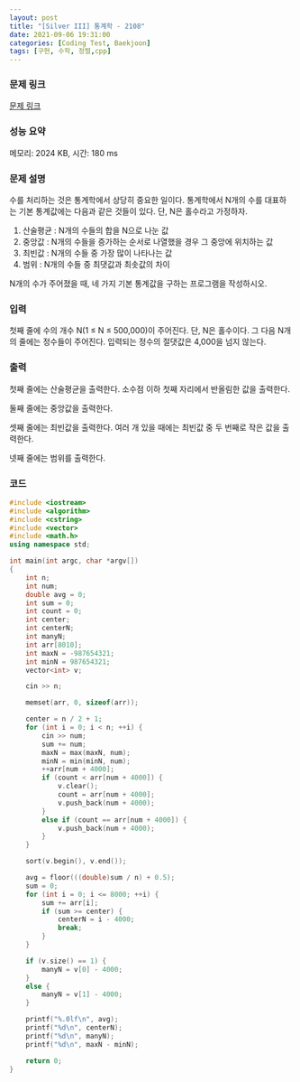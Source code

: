 ```yaml
---
layout: post
title: "[Silver III] 통계학 - 2108"
date: 2021-09-06 19:31:00
categories: [Coding Test, Baekjoon]
tags: [구현, 수학, 정렬,cpp]
---
```


### 문제 링크

[문제 링크](https://www.acmicpc.net/problem/2108)

### 성능 요약

메모리: 2024 KB, 시간: 180 ms

### 문제 설명

<p>수를 처리하는 것은 통계학에서 상당히 중요한 일이다. 통계학에서 N개의 수를 대표하는 기본 통계값에는 다음과 같은 것들이 있다. 단, N은 홀수라고 가정하자.</p>

<ol>
	<li>산술평균 : N개의 수들의 합을 N으로 나눈 값</li>
	<li>중앙값 : N개의 수들을 증가하는 순서로 나열했을 경우 그 중앙에 위치하는 값</li>
	<li>최빈값 : N개의 수들 중 가장 많이 나타나는 값</li>
	<li>범위 : N개의 수들 중 최댓값과 최솟값의 차이</li>
</ol>

<p>N개의 수가 주어졌을 때, 네 가지 기본 통계값을 구하는 프로그램을 작성하시오.</p>

### 입력

 <p>첫째 줄에 수의 개수 N(1 ≤ N ≤ 500,000)이 주어진다. 단, N은 홀수이다. 그 다음 N개의 줄에는 정수들이 주어진다. 입력되는 정수의 절댓값은 4,000을 넘지 않는다.</p>

### 출력

 <p>첫째 줄에는 산술평균을 출력한다. 소수점 이하 첫째 자리에서 반올림한 값을 출력한다.</p>

<p>둘째 줄에는 중앙값을 출력한다.</p>

<p>셋째 줄에는 최빈값을 출력한다. 여러 개 있을 때에는 최빈값 중 두 번째로 작은 값을 출력한다.</p>

<p>넷째 줄에는 범위를 출력한다.</p>

### 코드

```cpp
#include <iostream>
#include <algorithm>
#include <cstring>
#include <vector>
#include <math.h>
using namespace std;

int main(int argc, char *argv[])
{
	int n;
	int num;
	double avg = 0;
	int sum = 0;
	int count = 0;
	int center;
	int centerN;
	int manyN;
	int arr[8010];
	int maxN = -987654321;
	int minN = 987654321;
	vector<int> v;

	cin >> n;

	memset(arr, 0, sizeof(arr));

	center = n / 2 + 1;
	for (int i = 0; i < n; ++i) {
		cin >> num;
		sum += num;
		maxN = max(maxN, num);
		minN = min(minN, num);
		++arr[num + 4000];
		if (count < arr[num + 4000]) {
			v.clear();
			count = arr[num + 4000];
			v.push_back(num + 4000);
		}
		else if (count == arr[num + 4000]) {
			v.push_back(num + 4000);
		}
	}

	sort(v.begin(), v.end());

	avg = floor(((double)sum / n) + 0.5);
	sum = 0;
	for (int i = 0; i <= 8000; ++i) {
		sum += arr[i];
		if (sum >= center) {
			centerN = i - 4000;
			break;
		}
	}

	if (v.size() == 1) {
		manyN = v[0] - 4000;
	}
	else {
		manyN = v[1] - 4000;
	}

	printf("%.0lf\n", avg);
	printf("%d\n", centerN);
	printf("%d\n", manyN);
	printf("%d\n", maxN - minN);

	return 0;
}
```
